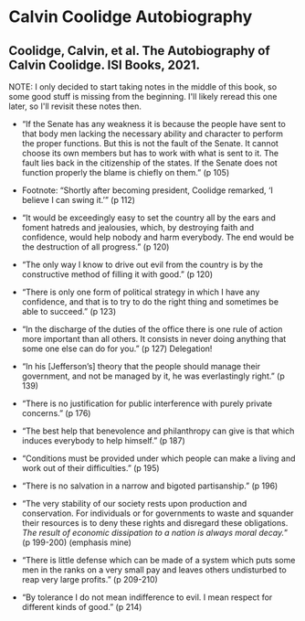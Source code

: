 # Calvin Coolidge Autobiography

## Coolidge, Calvin, et al. The Autobiography of Calvin Coolidge. ISI Books, 2021. 

NOTE: I only decided to start taking notes in the middle of this book, so some
good stuff is missing from the beginning. I'll likely reread this one later, so
I'll revisit these notes then.

* “If the Senate has any weakness it is because the people have sent to that
  body men lacking the necessary ability and character to perform the proper
  functions. But this is not the fault of the Senate. It cannot choose its own
  members but has to work with what is sent to it. The fault lies back in the
  citizenship of the states. If the Senate does not function properly the blame
  is chiefly on them.” (p 105)
  
* Footnote: “Shortly after becoming president, Coolidge remarked, ‘I believe I
  can swing it.’” (p 112)
  
* “It would be exceedingly easy to set the country all by the ears and foment
  hatreds and jealousies, which, by destroying faith and confidence, would help
  nobody and harm everybody. The end would be the destruction of all progress.”
  (p 120)
  
* “The only way I know to drive out evil from the country is by the constructive
  method of filling it with good.” (p 120)

* “There is only one form of political strategy in which I have any confidence,
  and that is to try to do the right thing and sometimes be able to succeed.” (p
  123)
  
* “In the discharge of the duties of the office there is one rule of action more
  important than all others. It consists in never doing anything that some one
  else can do for you.” (p 127) Delegation!
  
* “In his [Jefferson’s] theory that the people should manage their government,
  and not be managed by it, he was everlastingly right.” (p 139)
  
* “There is no justification for public interference with purely private
  concerns.” (p 176)
  
* “The best help that benevolence and philanthropy can give is that which
  induces everybody to help himself.” (p 187)
  
* “Conditions must be provided under which people can make a living and work out
  of their difficulties.” (p 195)
  
* “There is no salvation in a narrow and bigoted partisanship.” (p 196)

* “The very stability of our society rests upon production and conservation. For
  individuals or for governments to waste and squander their resources is to
  deny these rights and disregard these obligations. _The result of economic
  dissipation to a nation is always moral decay._” (p 199-200) (emphasis mine)
  
* “There is little defense which can be made of a system which puts some men in
  the ranks on a very small pay and leaves others undisturbed to reap very large
  profits.” (p 209-210)
  
* “By tolerance I do not mean indifference to evil. I mean respect for different
  kinds of good.” (p 214)
